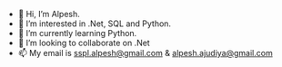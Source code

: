 - 👋 Hi, I’m Alpesh.
- 👀 I’m interested in .Net, SQL and Python.
- 🌱 I’m currently learning Python.
- 💞️ I’m looking to collaborate on .Net
- 📫 My email is sspl.alpesh@gmail.com & alpesh.ajudiya@gmail.com

<!---
alpeshpatel1802/alpeshpatel1802 is a ✨ special ✨ repository because its `README.md` (this file) appears on your GitHub profile.
You can click the Preview link to take a look at your changes.
--->

